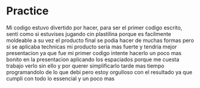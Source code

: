 # Practice

Mi codigo estuvo divertido por hacer, para ser el primer codigo escrito, senti como si estuvises jugando cin plastilina porque es facilmente moldeable 
a su vez el producto final se podia hacer de muchas formas pero si se aplicaba technicas mi producto seria mas fuerte y tendria mejor presentacion
ya que fue mi primer codigo intente hacerlo un poco mas bonito en la presentacion aplicando los espaciados porque me cuesta trabajo verlo sin ello y por querer
simplificarlo tarde mas tiempo programandolo de lo que debi pero estoy orgulloso con el resultado ya que cumpli con todo lo essencial y un poco mas
